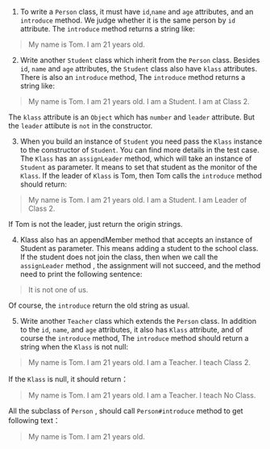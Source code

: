 1. To write a `Person` class, it must have `id`,`name` and `age` attributes, 
and an `introduce` method.
We judge whether it is the same person by `id` attribute.
The `introduce` method returns a string like:

>My name is Tom. I am 21 years old.

2. Write another `Student` class which inherit from the `Person` class. 
Besides `id`, `name` and `age` attributes, 
the `Student` class also have `klass` attributes. 
There is also an `introduce` method,
The `introduce` method returns a string like:

>My name is Tom. I am 21 years old. I am a Student. I am at Class 2.

The `klass` attribute is an `Object` which has `number` and `leader` attribute.
But the `leader` attibute is `not` in the constructor. 

3. When you build an instance of `Student` you need pass
   the `Klass` instance to the constructor of `Student`.
   You can find more details in the test case.
   The `Klass` has an `assignLeader` method, which will take an instance of `Student` as parameter.
   It means to set that student as the monitor of the `Klass`. 
   If the leader of `Klass` is Tom, then Tom calls the `introduce`
    method should return:

>My name is Tom. I am 21 years old. I am a Student. I am Leader of Class 2.

If Tom is not the leader, just return the origin strings.

4. Klass also has an appendMember method that accepts an instance of Student as parameter.
 This means adding a student to the school class.
 If the student does not join the class, then when we call the `assignLeader` method , 
 the assignment will not succeed, and the method need to print the following sentence:
 
>It is not one of us.

Of course, the `introduce` return the old string as usual. 

5. Write another `Teacher` class which extends the `Person` class.
   In addition to the `id`, `name`, and `age` attributes,
   it also has `Klass` attribute, and of course the `introduce` method,
   The `introduce` method should return a string when the `Klass` is not null:

>My name is Tom. I am 21 years old. I am a Teacher. I teach Class 2.

If the `Klass` is null, it should return：

>My name is Tom. I am 21 years old. I am a Teacher. I teach No Class.

All the subclass of `Person` , should call `Person#introduce` method to get following
text：

>My name is Tom. I am 21 years old.
